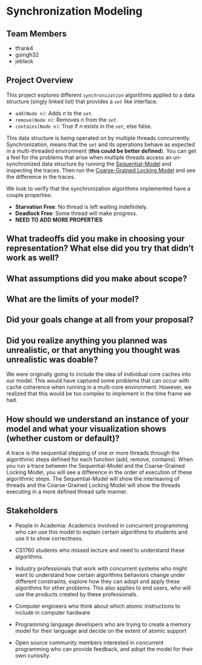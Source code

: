 # Synchronization Modeling

## Team Members

- tfrank4
- gsingh32
- jeblack

## Project Overview

 This project explores different *`synchronization`* algorithms applied to a data structure (singly linked list) that provides a *`set`* like interface.

- `add(Node n)`: Adds $n$ to the *`set`*.
- `remove(Node n)`: Removes $n$ from the *`set`*.
- `contains(Node n)`: True if $n$ exists in the *`set`*, else false.

This data structure is being operated on by multiple threads concurrently. Synchronization, means that the *`set`* and its operations behave as expected in a multi-threaded environment (**this could be better defined**). You can get a feel for the problems that arise when multiple threads access an un-synchronized data structure by running the [Sequential-Model](/sequential.frg) and inspecting the traces. Then run the [Coarse-Grained Locking Model](/coarse-grained-locking.frg) and see the difference in the traces.

We look to verify that the synchronization algorithms implemented have a couple properties:

- **Starvation Free**: No thread is left waiting indefinitely.
- **Deadlock Free**: Some thread will make progress.
- **NEED TO ADD MORE PROPERTIES**

## What tradeoffs did you make in choosing your representation? What else did you try that didn’t work as well?

## What assumptions did you make about scope?

## What are the limits of your model?

## Did your goals change at all from your proposal?

## Did you realize anything you planned was unrealistic, or that anything you thought was unrealistic was doable? 

We were originally going to include the idea of individual core caches into our model. This would have captured some problems that can occur with cache coherence when running in a multi-core environment. However, we realized that this would be too complex to implement in the time frame we had.

## How should we understand an instance of your model and what your visualization shows (whether custom or default)?

A trace is the sequential stepping of one or more threads through the algorithmic steps defined for each function (add, remove, contains). When you run a trace between the Sequential-Model and the Coarse-Grained Locking Model, you will see a difference in the order of execution of these algorithmic steps. The Sequential-Model will show the interleaving of threads and the Coarse-Grained Locking Model will show the threads executing in a more defined thread safe manner.

## Stakeholders

- People in Academia: Academics involved in concurrent programming who can use this model to explain certain algorithms to students and use it to show correctness.

- CS1760 students who missed lecture and need to understand these algorithms.

- Industry professionals that work with concurrent systems who might want to understand how certain algorithms behaviors change under different constraints, explore how they can adopt and apply these algorithms for other problems. This also applies to end users, who will use the products created by these professionals.

- Computer engineers who think about which atomic instructions to include in computer hardware

- Programming language developers who are trying to create a memory model for their language and decide on the extent of atomic support

- Open source community members interested in concurrent programming who can provide feedback, and adopt the model for their own curiosity.